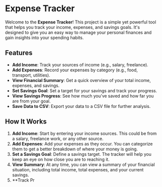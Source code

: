 # Expense Tracker

Welcome to the **Expense Tracker**! This project is a simple yet powerful tool that helps you track your income, expenses, and savings goals. It's designed to give you an easy way to manage your personal finances and gain insights into your spending habits.

## Features

- **Add Income**: Track your sources of income (e.g., salary, freelance).
- **Add Expenses**: Record your expenses by category (e.g., food, transport, utilities).
- **View Financial Summary**: Get a quick overview of your total income, expenses, and savings.
- **Set Savings Goal**: Set a target for your savings and track your progress.
- **View Savings Progress**: See how much you've saved and how far you are from your goal.
- **Save Data to CSV**: Export your data to a CSV file for further analysis.

## How It Works

1. **Add Income**: Start by entering your income sources. This could be from a salary, freelance work, or any other source.
2. **Add Expenses**: Add your expenses as they occur. You can categorize them to get a better breakdown of where your money is going.
3. **Set a Savings Goal**: Define a savings target. The tracker will help you keep an eye on how close you are to reaching it.
4. **View Summary**: At any time, you can view a summary of your financial situation, including total income, total expenses, and your current savings.
5. **Track Pr

